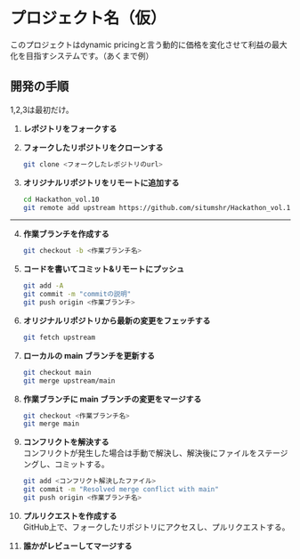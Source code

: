 # プロジェクト名（仮）

このプロジェクトはdynamic pricingと言う動的に価格を変化させて利益の最大化を目指すシステムです。（あくまで例）

## 開発の手順
1,2,3は最初だけ。
1. **レポジトリをフォークする**

2. **フォークしたリポジトリをクローンする**
    ```bash
    git clone <フォークしたレポジトリのurl>
    ```

3. **オリジナルリポジトリをリモートに追加する**
    ```bash
    cd Hackathon_vol.10
    git remote add upstream https://github.com/situmshr/Hackathon_vol.10
    ```
---------------------------------
4. **作業ブランチを作成する**
    ```bash
    git checkout -b <作業ブランチ名>
    ```

5. **コードを書いてコミット&リモートにプッシュ**
    ```bash
    git add -A
    git commit -m "commitの説明"
    git push origin <作業ブランチ>
    ```

6. **オリジナルリポジトリから最新の変更をフェッチする**
    ```bash
    git fetch upstream
    ```

7. **ローカルの main ブランチを更新する**
    ```bash
    git checkout main
    git merge upstream/main
    ```

8. **作業ブランチに main ブランチの変更をマージする**
    ```bash
    git checkout <作業ブランチ名>
    git merge main
    ```

9. **コンフリクトを解決する**</br>
コンフリクトが発生した場合は手動で解決し、解決後にファイルをステージングし、コミットする。
    ```bash
    git add <コンフリクト解決したファイル>
    git commit -m "Resolved merge conflict with main"
    git push origin <作業ブランチ名>
    ```

10. **プルリクエストを作成する**</br>
GitHub上で、フォークしたリポジトリにアクセスし、プルリクエストする。

11. **誰かがレビューしてマージする**




